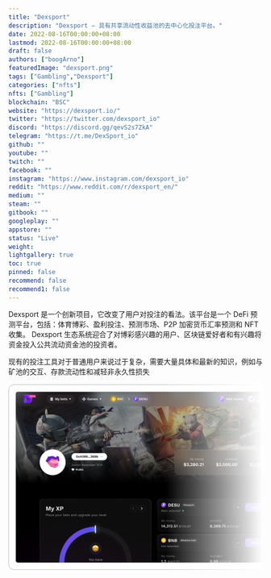```yaml
---
title: "Dexsport"
description: "Dexsport – 具有共享流动性收益池的去中心化投注平台。"
date: 2022-08-16T00:00:00+08:00
lastmod: 2022-08-16T00:00:00+08:00
draft: false
authors: ["boogArno"]
featuredImage: "dexsport.png"
tags: ["Gambling","Dexsport"]
categories: ["nfts"]
nfts: ["Gambling"]
blockchain: "BSC"
website: "https://dexsport.io/"
twitter: "https://twitter.com/dexsport_io"
discord: "https://discord.gg/qevS2s7ZkA"
telegram: "https://t.me/DexSport_io"
github: ""
youtube: ""
twitch: ""
facebook: ""
instagram: "https://www.instagram.com/dexsport_io"
reddit: "https://www.reddit.com/r/dexsport_en/"
medium: ""
steam: ""
gitbook: ""
googleplay: ""
appstore: ""
status: "Live"
weight: 
lightgallery: true
toc: true
pinned: false
recommend: false
recommend1: false
---
```

Dexsport 是一个创新项目，它改变了用户对投注的看法。该平台是一个 DeFi 预测平台，包括：体育博彩、盈利投注、预测市场、P2P 加密货币汇率预测和 NFT 收集。
Dexsport 生态系统迎合了对博彩感兴趣的用户、区块链爱好者和有兴趣将资金投入公共流动资金池的投资者。

现有的投注工具对于普通用户来说过于复杂，需要大量具体和最新的知识，例如与矿池的交互、存款流动性和减轻非永久性损失

![block-4](block-4.png)
